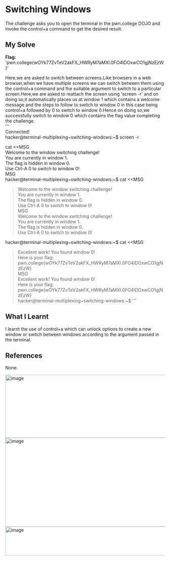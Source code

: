 # Switching Windows
The challenge asks you to open the terminal in the pwn.college DOJO and invoke the control+a command to get the desired result.      

## My Solve
**Flag:** 'pwn.college{wOYk77ZvTeV2akFX_HWRyM7aMXl.0FO4IDOxwCO1gjNzEzW}'     

Here,we are asked to switch between screens.Like browsers in a web browser,when we have multiple screens we can switch between them using the control+a command and the suitable argument to switch to a particular screen.Here,we are asked to reattach the screen using 'screen -r' and on doing so,it automatically places us at window 1 which contains a welcome message and the steps to follow to switch to window 0 in this case being control+a followed by 0 to switch to window 0.Hence on doing so,we successfully switch to window 0 which contains the flag value completing the challenge.     
'''        
Connected!                                                                              
hacker@terminal-multiplexing~switching-windows:~$ screen -r      
      
      
        
        
        
      
 cat <<MSG        
Welcome to the window switching challenge!      
You are currently in window 1.      
The flag is hidden in window 0.      
Use Ctrl-A 0 to switch to window 0!      
MSG      
hacker@terminal-multiplexing~switching-windows:~$  cat <<MSG      
> Welcome to the window switching challenge!      
> You are currently in window 1.      
> The flag is hidden in window 0.      
> Use Ctrl-A 0 to switch to window 0!      
> MSG      
Welcome to the window switching challenge!      
You are currently in window 1.      
The flag is hidden in window 0.      
Use Ctrl-A 0 to switch to window 0!      
      
      
      
      
        
        
        
hacker@terminal-multiplexing~switching-windows:~$  cat <<MSG      
> Excellent work! You found window 0!        
> Here is your flag: pwn.college{wOYk77ZvTeV2akFX_HWRyM7aMXl.0FO4IDOxwCO1gjNzEzW}        
> MSG        
Excellent work! You found window 0!        
Here is your flag: pwn.college{wOYk77ZvTeV2akFX_HWRyM7aMXl.0FO4IDOxwCO1gjNzEzW}      
hacker@terminal-multiplexing~switching-windows:~$
'''

## What I Learnt
I learnt the use of control+a which can unlock options to create a new window or switch between windows according to the argument passed in the terminal.    

## References
None.         



<img width="977" height="198" alt="image" src="https://github.com/user-attachments/assets/98886aa4-4e79-429d-93df-3f579ce8b51c" />    



<img width="977" height="280" alt="image" src="https://github.com/user-attachments/assets/2e38a29b-3ff5-4724-890c-da73facc08fc" />      



<img width="862" height="91" alt="image" src="https://github.com/user-attachments/assets/1db68d8c-b404-4e0d-80e1-e52320a5878a" />


